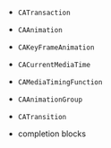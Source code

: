 

* `CATransaction`
* `CAAnimation`
* `CAKeyFrameAnimation`
* `CACurrentMediaTime`
* `CAMediaTimingFunction`

* `CAAnimationGroup`

* `CATransition`

* completion blocks
